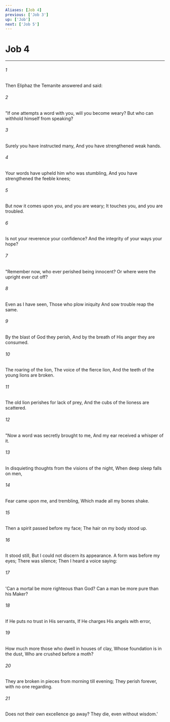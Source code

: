 ```yaml
---
Aliases: [Job 4]
previous: ['Job 3']
up: ['Job']
next: ['Job 5']
---
```

# Job 4

***


###### 1 
Then Eliphaz the Temanite answered and said: 

###### 2 
"If one attempts a word with you, will you become weary? But who can withhold himself from speaking? 

###### 3 
Surely you have instructed many, And you have strengthened weak hands. 

###### 4 
Your words have upheld him who was stumbling, And you have strengthened the feeble knees; 

###### 5 
But now it comes upon you, and you are weary; It touches you, and you are troubled. 

###### 6 
Is not your reverence your confidence? And the integrity of your ways your hope? 

###### 7 
"Remember now, who ever perished being innocent? Or where were the upright ever cut off? 

###### 8 
Even as I have seen, Those who plow iniquity And sow trouble reap the same. 

###### 9 
By the blast of God they perish, And by the breath of His anger they are consumed. 

###### 10 
The roaring of the lion, The voice of the fierce lion, And the teeth of the young lions are broken. 

###### 11 
The old lion perishes for lack of prey, And the cubs of the lioness are scattered. 

###### 12 
"Now a word was secretly brought to me, And my ear received a whisper of it. 

###### 13 
In disquieting thoughts from the visions of the night, When deep sleep falls on men, 

###### 14 
Fear came upon me, and trembling, Which made all my bones shake. 

###### 15 
Then a spirit passed before my face; The hair on my body stood up. 

###### 16 
It stood still, But I could not discern its appearance. A form was before my eyes; There was silence; Then I heard a voice saying: 

###### 17 
'Can a mortal be more righteous than God? Can a man be more pure than his Maker? 

###### 18 
If He puts no trust in His servants, If He charges His angels with error, 

###### 19 
How much more those who dwell in houses of clay, Whose foundation is in the dust, Who are crushed before a moth? 

###### 20 
They are broken in pieces from morning till evening; They perish forever, with no one regarding. 

###### 21 
Does not their own excellence go away? They die, even without wisdom.'
